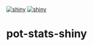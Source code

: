 [![shiny](https://img.shields.io/badge/launch-shiny%20app-ff69b4.svg)](http://shiny.janfreyberg.com/pt-stats-shiny/) [![shiny](https://travis-ci.org/janfreyberg/pot-stats-shiny.svg?branch=master)](https://travis-ci.org/janfreyberg/pot-stats-shiny) 

# pot-stats-shiny
